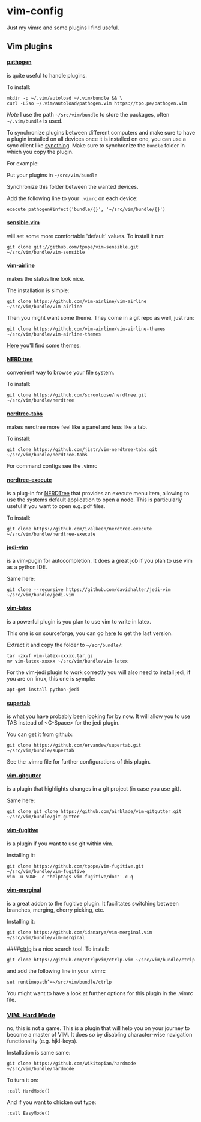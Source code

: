# vim-config
Just my vimrc and some plugins I find useful.

## Vim plugins

#### [pathogen](1)
is quite useful to handle plugins.

To install:

    mkdir -p ~/.vim/autoload ~/.vim/bundle && \
    curl -LSso ~/.vim/autoload/pathogen.vim https://tpo.pe/pathogen.vim

*Note*
I use the path `~/src/vim/bundle` to store the packages, often `~/.vim/bundle` is used.

To synchronize plugins between different computers and make sure to have a plugin installed on all devices once it is installed 
on one, you can use a sync client like [syncthing](2). Make sure to synchronize the `bundle` folder in which you copy the plugin.

For example:

Put your plugins in `~/src/vim/bundle`

Synchronize this folder between the wanted devices.

Add the following line to your `.vimrc` on each device:

    execute pathogen#infect('bundle/{}', '~/src/vim/bundle/{}')

#### [sensible.vim](4)
will set some more comfortable 'default' values.
To install it run:

    git clone git://github.com/tpope/vim-sensible.git ~/src/vim/bundle/vim-sensible


#### [vim-airline](3) 
makes the status line look nice.

The installation is simple:

    git clone https://github.com/vim-airline/vim-airline ~/src/vim/bundle/vim-airline 

Then you might want some theme. They come in a git repo as well, just run:

    git clone https://github.com/vim-airline/vim-airline-themes ~/src/vim/bundle/vim-airline-themes

[Here](5) you'll find some themes.

#### [NERD tree](6)
convenient way to browse your file system.

To install:

    git clone https://github.com/scrooloose/nerdtree.git ~/src/vim/bundle/nerdtree

#### [nerdtree-tabs](16)

makes nerdtree more feel like a panel and less like a tab.

To install:

    git clone https://github.com/jistr/vim-nerdtree-tabs.git ~/src/vim/bundle/nerdtree-tabs

For command configs see the .vimrc

#### [nerdtree-execute](13)

is a plug-in for [NERDTree](6) that provides an execute menu item, allowing to use the systems default application to open a node. This is particularly useful if you want to open e.g. pdf files.

To install:

    git clone https://github.com/ivalkeen/nerdtree-execute ~/src/vim/bundle/nerdtree-execute


#### [jedi-vim](7)
is a vim-pugin for autocompletion. It does a great job if you plan to use vim as a python IDE.

Same here:

    git clone --recursive https://github.com/davidhalter/jedi-vim ~/src/vim/bundle/jedi-vim


#### [vim-latex](8)
is a powerful plugin is you plan to use vim to write in latex.

This one is on sourceforge, you can go [here](9) to get the last version.

Extract it and copy the folder to `~/scr/bundle/`:

    tar -zxvf vim-latex-xxxxx.tar.gz 
    mv vim-latex-xxxxx ~/src/vim/bundle/vim-latex

For the vim-jedi plugin to work correctly you will also need to install jedi, if you are on linux, this one is symple:

    apt-get install python-jedi

#### [supertab](10)
is what you have probably been looking for by now. It will allow you to use TAB instead of \<C-Space\> for the jedi plugin.

You can get it from github:

    git clone https://github.com/ervandew/supertab.git ~/src/vim/bundle/supertab

See the .vimrc file for further configurations of this plugin.

#### [vim-gitgutter](11)
is a plugin that highlights changes in a git project (in case you use git).

Same here:

    git clone git clone https://github.com/airblade/vim-gitgutter.git ~/src/vim/bundle/git-gutter

#### [vim-fugitive](12)
is a plugin if you want to use git within vim.

Installing it:

    git clone https://github.com/tpope/vim-fugitive.git ~/src/vim/bundle/vim-fugitive
    vim -u NONE -c "helptags vim-fugitive/doc" -c q
#### [vim-merginal](17)
is a great addon to the fugitive plugin. It facilitates switching between
branches, merging, cherry picking, etc.

Installing it:

    git clone https://github.com/idanarye/vim-merginal.vim ~/src/vim/bundle/vim-merginal

####[ctrlp](15)
is a nice search tool. To install:

    git clone https://github.com/ctrlpvim/ctrlp.vim ~/src/vim/bundle/ctrlp

and add the following line in your .vimrc

    set runtimepath^=~/src/vim/bundle/ctrlp

You might want to have a look at further options for this plugin in the .vimrc
file.

### [VIM: Hard Mode](14)

no, this is not a game. This is a plugin that will help you on your journey to become a master of VIM. It does so by disabling character-wise navigation functionality (e.g. hjkl-keys). 

Installation is same same:

    git clone https://github.com/wikitopian/hardmode ~/src/vim/bundle/hardmode

To turn it on:

    :call HardMode()

And if you want to chicken out type:

    :call EasyMode()

[1]: https://github.com/tpope/vim-pathogen
[2]: https://syncthing.net/
[3]: https://github.com/vim-airline/vim-airline
[4]: https://github.com/tpope/vim-sensible
[5]: https://github.com/vim-airline/vim-airline/wiki/Screenshots
[6]: https://github.com/scrooloose/nerdtree
[7]: https://github.com/davidhalter/jedi-vim 
[8]: http://vim-latex.sourceforge.net/
[9]: https://sourceforge.net/projects/vim-latex/files/latest/download?source=files
[10]: http://www.vim.org/scripts/script.php?script_id=1643
[11]: https://github.com/airblade/vim-gitgutter
[12]: https://github.com/tpope/vim-fugitive
[13]: https://github.com/ivalkeen/nerdtree-execute 
[14]: https://github.com/wikitopian/hardmode
[15]: https://github.com/ctrlpvim/ctrlp
[16]: https://github.com/jistr/vim-nerdtree-tabs
[17]: https://github.com/idanarye/vim-merginal
